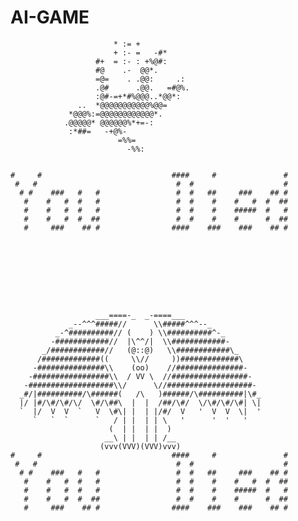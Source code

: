 # AI-GAME








                                                    
                           * := +                           
                           + :- =   -#*                     
                       #+  = :- : +%@#:                     
                       #@    .-  @@*.                       
                       =@=    . .@@:     .:                 
                       .@#      .@@.   =#@%.                
                       :@#-=+*#%@@@..*@@*:                  
                   ..  *@@@@@@@@@@@%@@=                     
                 *@@@%:=@@@@@@@@@@@@*.                      
                .@@@@@* @@@@@@%*+=-:                        
                 :*##=   -+@%-                              
                            =%%=                            
                              -%%:                          
                                                        

    #     #                             ####     #               # 
     #   #                               #  #                    # 
      # #    ###   #   #                 #  #   ##     ###    ## # 
       #    #   #  #   #                 #  #    #    #   #  #  ## 
       #    #   #  #   #                 #  #    #    #####  #   # 
       #    #   #  #  ##                 #  #    #    #      #  ## 
       #     ###    ## #                ####    ###    ###    ## #








  
                       ___====-_  _-====___
                 _--^^^#####//      \\#####^^^--_
              _-^##########// (    ) \\##########^-_
             -############//  |\^^/|  \\############-
           _/############//   (@::@)   \\############\_
          /#############((     \\//     ))#############\
         -###############\\    (oo)    //###############-
        -#################\\  / VV \  //#################-
       -###################\\/      \//###################-
      _#/|##########/\######(   /\   )######/\##########|\#_
      |/ |#/\#/\#/\/  \#/\##\  |  |  /##/\#/  \/\#/\#/\#| \|
      `  |/  V  V  `   V  \#\| |  | |/#/  V   '  V  V  \|  '
         `   `  `      `   / | |  | | \   '      '  '   '
                          (  | |  | |  )
                         __\ | |  | | /__
                        (vvv(VVV)(VVV)vvv)                                                                                
    #     #                             ####     #               # 
     #   #                               #  #                    # 
      # #    ###   #   #                 #  #   ##     ###    ## # 
       #    #   #  #   #                 #  #    #    #   #  #  ## 
       #    #   #  #   #                 #  #    #    #####  #   # 
       #    #   #  #  ##                 #  #    #    #      #  ## 
       #     ###    ## #                ####    ###    ###    ## #








       




       



               












       
